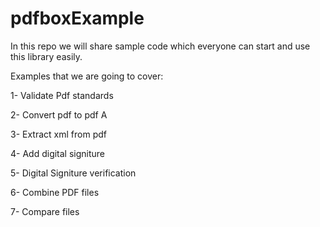 # pdfboxExample

In this repo we will share sample code which everyone can start and use this library easily.


Examples that we are going to cover:

1- Validate Pdf standards 

2- Convert pdf to pdf A 

3- Extract xml from pdf 

4- Add digital signiture 

5- Digital Signiture verification

6- Combine PDF files

7- Compare files

